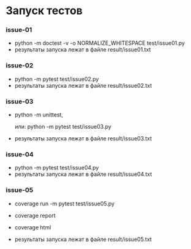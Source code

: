 # Запуск тестов

### issue-01
* python -m doctest -v -o NORMALIZE_WHITESPACE test/issue01.py
* результаты запуска лежат в файле result/issue01.txt

### issue-02
* python -m pytest test/issue02.py
* результаты запуска лежат в файле result/issue02.txt

### issue-03
* python -m unittest, 

    или: python -m pytest test/issue03.py

* результаты запуска лежат в файле result/issue03.txt

### issue-04
* python -m pytest test/issue04.py
* результаты запуска лежат в файле result/issue04.txt

### issue-05
* coverage run -m pytest test/issue05.py
* coverage report
* coverage html

* результаты запуска лежат в файле result/issue05.txt

